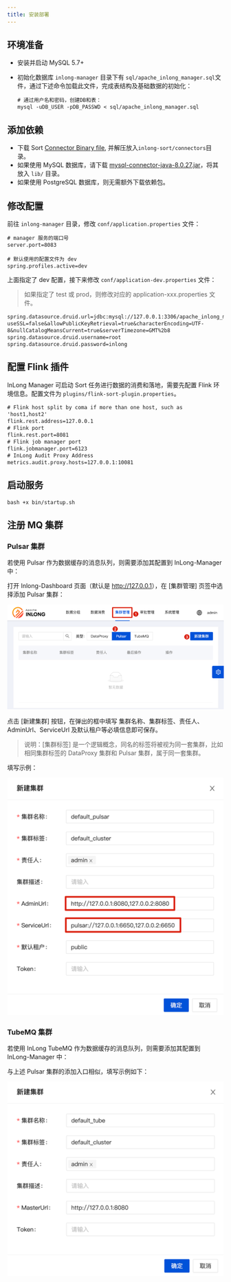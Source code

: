 ```yaml
---
title: 安装部署
---
```


## 环境准备

- 安装并启动 MySQL 5.7+
- 初始化数据库
  `inlong-manager` 目录下有 `sql/apache_inlong_manager.sql`文件，通过下述命令加载此文件，完成表结构及基础数据的初始化：

  ```shell
  # 通过用户名和密码，创建DB和表：
  mysql -uDB_USER -pDB_PASSWD < sql/apache_inlong_manager.sql
  ```

## 添加依赖
- 下载 Sort [Connector Binary file](https://inlong.apache.org/download), 并解压放入`inlong-sort/connectors`目录。
- 如果使用 MySQL 数据库，请下载 [mysql-connector-java-8.0.27.jar](https://repo1.maven.org/maven2/mysql/mysql-connector-java/8.0.27/mysql-connector-java-8.0.27.jar)，将其放入 `lib/` 目录。
- 如果使用 PostgreSQL 数据库，则无需额外下载依赖包。

## 修改配置

前往 `inlong-manager` 目录，修改 `conf/application.properties` 文件：

```properties
# manager 服务的端口号
server.port=8083

# 默认使用的配置文件为 dev
spring.profiles.active=dev
```

上面指定了 dev 配置，接下来修改 `conf/application-dev.properties` 文件：
> 如果指定了 test 或 prod，则修改对应的 application-xxx.properties 文件。 

```properties
spring.datasource.druid.url=jdbc:mysql://127.0.0.1:3306/apache_inlong_manager?useSSL=false&allowPublicKeyRetrieval=true&characterEncoding=UTF-8&nullCatalogMeansCurrent=true&serverTimezone=GMT%2b8
spring.datasource.druid.username=root
spring.datasource.druid.password=inlong
```

## 配置 Flink 插件

InLong Manager 可启动 Sort 任务进行数据的消费和落地，需要先配置 Flink 环境信息。配置文件为 `plugins/flink-sort-plugin.properties`。

```properties
# Flink host split by coma if more than one host, such as 'host1,host2'
flink.rest.address=127.0.0.1
# Flink port
flink.rest.port=8081
# Flink job manager port
flink.jobmanager.port=6123
# InLong Audit Proxy Address
metrics.audit.proxy.hosts=127.0.0.1:10081
```

## 启动服务

```shell
bash +x bin/startup.sh
```

## 注册 MQ 集群

### Pulsar 集群

若使用 Pulsar 作为数据缓存的消息队列，则需要添加其配置到 InLong-Manager 中：

打开 Inlong-Dashboard 页面（默认是 <http://127.0.0.1>），在 [集群管理] 页签中选择添加 Pulsar 集群：

![](img/pulsar_cluster_cn.png)

点击 [新建集群] 按钮，在弹出的框中填写 集群名称、集群标签、责任人、AdminUrl、ServiceUrl 及默认租户等必填信息即可保存。

> 说明：[集群标签] 是一个逻辑概念，同名的标签将被视为同一套集群，比如相同集群标签的 DataProxy 集群和 Pulsar 集群，属于同一套集群。

填写示例：

![](img/pulsar_cluster_save_cn.png)

### TubeMQ 集群

若使用 InLong TubeMQ 作为数据缓存的消息队列，则需要添加其配置到 InLong-Manager 中：

与上述 Pulsar 集群的添加入口相似，填写示例如下：

![](img/tube_cluster_save_cn.png)
